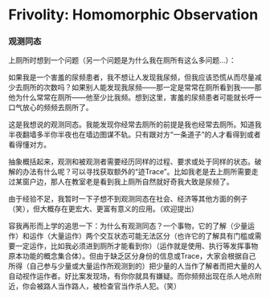# Frivolity: Homomorphic Observation

### 观测同态

上厕所时想到一个问题（另一个问题是为什么我在厕所有这么多问题...）：

如果我是一个害羞的尿频患者，我不想让人发现我尿频，但我应该恐慌从而尽量减少去厕所的次数吗？如果别人能发现我尿频——那一定是常常在厕所看到我——那他为什么常常在厕所——他至少比我频。想到这里，害羞的尿频患者可能就长呼一口气放心的频频去厕所了。

这是我想说的观测同态。我能发现你经常去厕所的前提是我也经常去厕所。知道我半夜翻墙多半你半夜也在墙边图谋不轨。只有跟对方“一条道子”的人才看得到或者看得懂对方。

抽象概括起来，观测和被观测者需要经历同样的过程、要求或处于同样的状态。破解的办法有什么呢？可以寻找获取额外的“迹Trace”。比如我老是去上厕所需要走过某窗户边，那人在教室老是看到我上厕所自然就好奇我大致是尿频了。

由于经验不足，我暂时一下子想不到观测同态在社会、经济等其他方面的例子（笑），但大概存在更宏大、更富有意义的应用。（欢迎提出）

容我再形而上学的追思一下：为什么有观测同态？一个事物，它的了解（少量运作）和运作（大量运作）两个交互状态可能无法区分（也许它的了解具有门槛或需要一定运作，比如我必须进到厕所才能看到你）（运作就是使用、执行等发挥事物原本功能的概念集合体）。但由于缺乏区分身份的信息或Trace，大家会根据自己所得（自己参与少量或大量运作所观测到的）把少量的人当作了解者而把大量的人自动视作运作者。好比案发现场，有你你就具有嫌疑。而你频频出现在杀人地点附近，你会被路人当作路人，被检查官当作杀人犯。（笑）